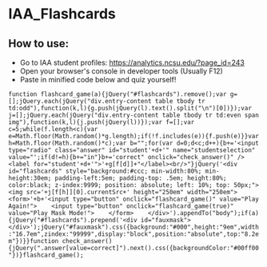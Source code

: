 # IAA_Flashcards

## How to use:
* Go to IAA student profiles: https://analytics.ncsu.edu/?page_id=243
* Open your browser's console in developer tools (Usually F12)
* Paste in minified code below and quiz yourself!

```function flashcard_game(a){jQuery("#flashcards").remove();var g=[];jQuery.each(jQuery("div.entry-content table tbody tr td:odd"),function(k,l){g.push(jQuery(l).text().split("\n")[0])});var j=[];jQuery.each(jQuery("div.entry-content table tbody tr td:even span img"),function(k,l){j.push(jQuery(l))});var f=[];var c=5;while(f.length<c){var e=Math.floor(Math.random()*g.length);if(!f.includes(e)){f.push(e)}}var h=Math.floor(Math.random()*c);var b="";for(var d=0;d<c;d++){b+='<input type="radio" class="answer" id="student'+d+'" name="studentselection" value="';if(d!=h){b+="in"}b+='correct" onclick="check_answer()" /> <label for="student'+d+'">'+g[f[d]]+"</label><br/>"}jQuery('<div id="flashcards" style="background:#ccc; min-width:80%; min-height:30em; padding-left:5em; padding-top: .5em; height:80%; color:black; z-index:9999; position: absolute; left: 10%; top: 50px;">    <img src='+j[f[h]][0].currentSrc+' height="250em" width="250em">    <form>'+b+'<input type="button" onclick="flashcard_game()" value="Play Again!">    <input type="button" onclick="flashcard_game(true)" value="Play Mask Mode!">    </form>    </div>').appendTo("body");if(a){jQuery("#flashcards").prepend('<div id="fauxmask"></div>');jQuery("#fauxmask").css({background:"#000",height:"9em",width:"16.7em",zindex:"99999",display:"block",position:"absolute",top:"8.2em"})}}function check_answer(){jQuery(".answer[value=correct]").next().css({backgroundColor:"#00ff00"})}flashcard_game();```
